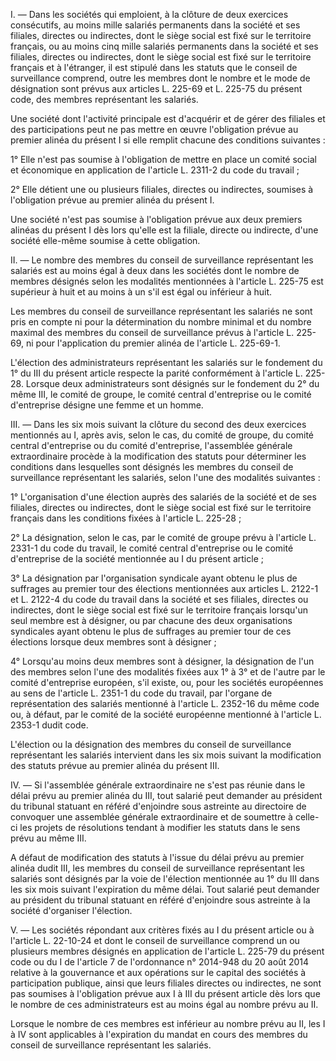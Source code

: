 I. ― Dans les sociétés qui emploient, à la clôture de deux exercices consécutifs, au moins mille salariés permanents dans la société et ses filiales, directes ou indirectes, dont le siège social est fixé sur le territoire français, ou au moins cinq mille salariés permanents dans la société et ses filiales, directes ou indirectes, dont le siège social est fixé sur le territoire français et à l'étranger, il est stipulé dans les statuts que le conseil de surveillance comprend, outre les membres dont le nombre et le mode de désignation sont prévus aux articles L. 225-69 et L. 225-75 du présent code, des membres représentant les salariés.

Une société dont l'activité principale est d'acquérir et de gérer des filiales et des participations peut ne pas mettre en œuvre l'obligation prévue au premier alinéa du présent I si elle remplit chacune des conditions suivantes :

1° Elle n'est pas soumise à l'obligation de mettre en place un comité social et économique en application de l'article L. 2311-2 du code du travail ;

2° Elle détient une ou plusieurs filiales, directes ou indirectes, soumises à l'obligation prévue au premier alinéa du présent I.

Une société n'est pas soumise à l'obligation prévue aux deux premiers alinéas du présent I dès lors qu'elle est la filiale, directe ou indirecte, d'une société elle-même soumise à cette obligation.

II. ― Le nombre des membres du conseil de surveillance représentant les salariés est au moins égal à deux dans les sociétés dont le nombre de membres désignés selon les modalités mentionnées à l'article L. 225-75 est supérieur à huit et au moins à un s'il est égal ou inférieur à huit.

Les membres du conseil de surveillance représentant les salariés ne sont pris en compte ni pour la détermination du nombre minimal et du nombre maximal des membres du conseil de surveillance prévus à l'article L. 225-69, ni pour l'application du premier alinéa de l'article L. 225-69-1.

L'élection des administrateurs représentant les salariés sur le fondement du 1° du III du présent article respecte la parité conformément à l'article L. 225-28. Lorsque deux administrateurs sont désignés sur le fondement du 2° du même III, le comité de groupe, le comité central d'entreprise ou le comité d'entreprise désigne une femme et un homme.

III. ― Dans les six mois suivant la clôture du second des deux exercices mentionnés au I, après avis, selon le cas, du comité de groupe, du comité central d'entreprise ou du comité d'entreprise, l'assemblée générale extraordinaire procède à la modification des statuts pour déterminer les conditions dans lesquelles sont désignés les membres du conseil de surveillance représentant les salariés, selon l'une des modalités suivantes :

1° L'organisation d'une élection auprès des salariés de la société et de ses filiales, directes ou indirectes, dont le siège social est fixé sur le territoire français dans les conditions fixées à l'article L. 225-28 ;

2° La désignation, selon le cas, par le comité de groupe prévu à l'article L. 2331-1 du code du travail, le comité central d'entreprise ou le comité d'entreprise de la société mentionnée au I du présent article ;

3° La désignation par l'organisation syndicale ayant obtenu le plus de suffrages au premier tour des élections mentionnées aux articles L. 2122-1 et L. 2122-4 du code du travail dans la société et ses filiales, directes ou indirectes, dont le siège social est fixé sur le territoire français lorsqu'un seul membre est à désigner, ou par chacune des deux organisations syndicales ayant obtenu le plus de suffrages au premier tour de ces élections lorsque deux membres sont à désigner ;

4° Lorsqu'au moins deux membres sont à désigner, la désignation de l'un des membres selon l'une des modalités fixées aux 1° à 3° et de l'autre par le comité d'entreprise européen, s'il existe, ou, pour les sociétés européennes au sens de l'article L. 2351-1 du code du travail, par l'organe de représentation des salariés mentionné à l'article L. 2352-16 du même code ou, à défaut, par le comité de la société européenne mentionné à l'article L. 2353-1 dudit code.

L'élection ou la désignation des membres du conseil de surveillance représentant les salariés intervient dans les six mois suivant la modification des statuts prévue au premier alinéa du présent III.

IV. ― Si l'assemblée générale extraordinaire ne s'est pas réunie dans le délai prévu au premier alinéa du III, tout salarié peut demander au président du tribunal statuant en référé d'enjoindre sous astreinte au directoire de convoquer une assemblée générale extraordinaire et de soumettre à celle-ci les projets de résolutions tendant à modifier les statuts dans le sens prévu au même III.

A défaut de modification des statuts à l'issue du délai prévu au premier alinéa dudit III, les membres du conseil de surveillance représentant les salariés sont désignés par la voie de l'élection mentionnée au 1° du III dans les six mois suivant l'expiration du même délai. Tout salarié peut demander au président du tribunal statuant en référé d'enjoindre sous astreinte à la société d'organiser l'élection.

V. ― Les sociétés répondant aux critères fixés au I du présent article ou à l'article L. 22-10-24 et dont le conseil de surveillance comprend un ou plusieurs membres désignés en application de l'article L. 225-79 du présent code ou du I de l'article 7 de l'ordonnance n° 2014-948 du 20 août 2014 relative à la gouvernance et aux opérations sur le capital des sociétés à participation publique, ainsi que leurs filiales directes ou indirectes, ne sont pas soumises à l'obligation prévue aux I à III du présent article dès lors que le nombre de ces administrateurs est au moins égal au nombre prévu au II.

Lorsque le nombre de ces membres est inférieur au nombre prévu au II, les I à IV sont applicables à l'expiration du mandat en cours des membres du conseil de surveillance représentant les salariés.
